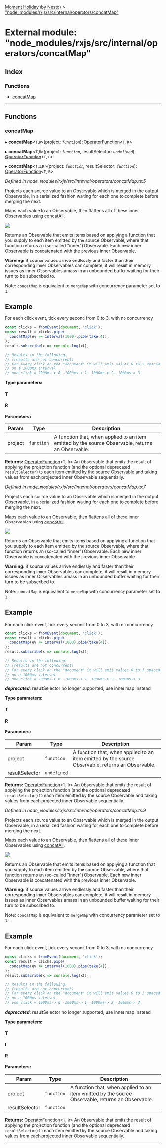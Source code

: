 [Moment Holiday (by Nesto)](../README.md) > ["node_modules/rxjs/src/internal/operators/concatMap"](../modules/_node_modules_rxjs_src_internal_operators_concatmap_.md)

# External module: "node_modules/rxjs/src/internal/operators/concatMap"

## Index

### Functions

* [concatMap](_node_modules_rxjs_src_internal_operators_concatmap_.md#concatmap)

---

## Functions

<a id="concatmap"></a>

###  concatMap

▸ **concatMap**<`T`,`R`>(project: *`function`*): [OperatorFunction](../interfaces/_node_modules_rxjs_src_internal_types_.operatorfunction.md)<`T`, `R`>

▸ **concatMap**<`T`,`R`>(project: *`function`*, resultSelector: *`undefined`*): [OperatorFunction](../interfaces/_node_modules_rxjs_src_internal_types_.operatorfunction.md)<`T`, `R`>

▸ **concatMap**<`T`,`I`,`R`>(project: *`function`*, resultSelector: *`function`*): [OperatorFunction](../interfaces/_node_modules_rxjs_src_internal_types_.operatorfunction.md)<`T`, `R`>

*Defined in node_modules/rxjs/src/internal/operators/concatMap.ts:5*

Projects each source value to an Observable which is merged in the output Observable, in a serialized fashion waiting for each one to complete before merging the next.

Maps each value to an Observable, then flattens all of these inner Observables using [concatAll](_node_modules_rxjs_src_internal_operators_concatall_.md#concatall).

![](concatMap.png)

Returns an Observable that emits items based on applying a function that you supply to each item emitted by the source Observable, where that function returns an (so-called "inner") Observable. Each new inner Observable is concatenated with the previous inner Observable.

**Warning:** if source values arrive endlessly and faster than their corresponding inner Observables can complete, it will result in memory issues as inner Observables amass in an unbounded buffer waiting for their turn to be subscribed to.

Note: `concatMap` is equivalent to `mergeMap` with concurrency parameter set to `1`.

Example
-------

For each click event, tick every second from 0 to 3, with no concurrency

```javascript
const clicks = fromEvent(document, 'click');
const result = clicks.pipe(
  concatMap(ev => interval(1000).pipe(take(4)),
);
result.subscribe(x => console.log(x));

// Results in the following:
// (results are not concurrent)
// For every click on the "document" it will emit values 0 to 3 spaced
// on a 1000ms interval
// one click = 1000ms-> 0 -1000ms-> 1 -1000ms-> 2 -1000ms-> 3
```

**Type parameters:**

#### T 
#### R 
**Parameters:**

| Param | Type | Description |
| ------ | ------ | ------ |
| project | `function` |  A function that, when applied to an item emitted by the source Observable, returns an Observable. |

**Returns:** [OperatorFunction](../interfaces/_node_modules_rxjs_src_internal_types_.operatorfunction.md)<`T`, `R`>
An Observable that emits the result of applying the
projection function (and the optional deprecated `resultSelector`) to each item emitted
by the source Observable and taking values from each projected inner
Observable sequentially.

*Defined in node_modules/rxjs/src/internal/operators/concatMap.ts:7*

Projects each source value to an Observable which is merged in the output Observable, in a serialized fashion waiting for each one to complete before merging the next.

Maps each value to an Observable, then flattens all of these inner Observables using [concatAll](_node_modules_rxjs_src_internal_operators_concatall_.md#concatall).

![](concatMap.png)

Returns an Observable that emits items based on applying a function that you supply to each item emitted by the source Observable, where that function returns an (so-called "inner") Observable. Each new inner Observable is concatenated with the previous inner Observable.

**Warning:** if source values arrive endlessly and faster than their corresponding inner Observables can complete, it will result in memory issues as inner Observables amass in an unbounded buffer waiting for their turn to be subscribed to.

Note: `concatMap` is equivalent to `mergeMap` with concurrency parameter set to `1`.

Example
-------

For each click event, tick every second from 0 to 3, with no concurrency

```javascript
const clicks = fromEvent(document, 'click');
const result = clicks.pipe(
  concatMap(ev => interval(1000).pipe(take(4)),
);
result.subscribe(x => console.log(x));

// Results in the following:
// (results are not concurrent)
// For every click on the "document" it will emit values 0 to 3 spaced
// on a 1000ms interval
// one click = 1000ms-> 0 -1000ms-> 1 -1000ms-> 2 -1000ms-> 3
```
*__deprecated__*: resultSelector no longer supported, use inner map instead

**Type parameters:**

#### T 
#### R 
**Parameters:**

| Param | Type | Description |
| ------ | ------ | ------ |
| project | `function` |  A function that, when applied to an item emitted by the source Observable, returns an Observable. |
| resultSelector | `undefined` |

**Returns:** [OperatorFunction](../interfaces/_node_modules_rxjs_src_internal_types_.operatorfunction.md)<`T`, `R`>
An Observable that emits the result of applying the
projection function (and the optional deprecated `resultSelector`) to each item emitted
by the source Observable and taking values from each projected inner
Observable sequentially.

*Defined in node_modules/rxjs/src/internal/operators/concatMap.ts:9*

Projects each source value to an Observable which is merged in the output Observable, in a serialized fashion waiting for each one to complete before merging the next.

Maps each value to an Observable, then flattens all of these inner Observables using [concatAll](_node_modules_rxjs_src_internal_operators_concatall_.md#concatall).

![](concatMap.png)

Returns an Observable that emits items based on applying a function that you supply to each item emitted by the source Observable, where that function returns an (so-called "inner") Observable. Each new inner Observable is concatenated with the previous inner Observable.

**Warning:** if source values arrive endlessly and faster than their corresponding inner Observables can complete, it will result in memory issues as inner Observables amass in an unbounded buffer waiting for their turn to be subscribed to.

Note: `concatMap` is equivalent to `mergeMap` with concurrency parameter set to `1`.

Example
-------

For each click event, tick every second from 0 to 3, with no concurrency

```javascript
const clicks = fromEvent(document, 'click');
const result = clicks.pipe(
  concatMap(ev => interval(1000).pipe(take(4)),
);
result.subscribe(x => console.log(x));

// Results in the following:
// (results are not concurrent)
// For every click on the "document" it will emit values 0 to 3 spaced
// on a 1000ms interval
// one click = 1000ms-> 0 -1000ms-> 1 -1000ms-> 2 -1000ms-> 3
```
*__deprecated__*: resultSelector no longer supported, use inner map instead

**Type parameters:**

#### T 
#### I 
#### R 
**Parameters:**

| Param | Type | Description |
| ------ | ------ | ------ |
| project | `function` |  A function that, when applied to an item emitted by the source Observable, returns an Observable. |
| resultSelector | `function` |

**Returns:** [OperatorFunction](../interfaces/_node_modules_rxjs_src_internal_types_.operatorfunction.md)<`T`, `R`>
An Observable that emits the result of applying the
projection function (and the optional deprecated `resultSelector`) to each item emitted
by the source Observable and taking values from each projected inner
Observable sequentially.

___

